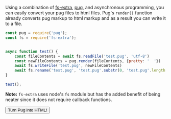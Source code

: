 Using a combination of [fs-extra](https://www.npmjs.com/package/fs-extra), [pug](https://pugjs.org/api/reference.html#pugrendersource-options-callback), and asynchronous programming,
you can easily convert your pug files to html files. Pug's `render()` function already converts pug markup to html markup and as a result you can write it to a file.

```javascript
const pug = require('pug');
const fs = require('fs-extra');


async function test() {
    const fileContents = await fs.readFile('test.pug', 'utf-8')
    const newFileContents = pug.render(fileContents, {pretty: '  '})
    await fs.writeFile('test.pug', newFileContents)
    await fs.rename('test.pug', 'test.pug'.substr(0, 'test.pug'.length - 4) + '.html')
}

test();
```

**Note:** `fs-extra` uses node's `fs` module but has the added benefit of being neater since it does not require callback functions.

<div id='pug'></div>
<button onclick='pug2html()'>Turn Pug into HTML!</button>
<div id='html'></div>
<script src='https://pugjs.org/js/pug.js'></script>
<script src="../../codemirror-5.62.2/lib/codemirror.js"></script>
<link rel="stylesheet" href="../../codemirror-5.62.2/lib/codemirror.css">
<script src="../../codemirror-5.62.2/mode/pug/pug.js"></script>
<script src="../../codemirror-5.62.2/mode/javascript/javascript.js"></script>
<script src="../../codemirror-5.62.2/mode/xml/xml.js"></script>
<script>
    const p = require('pug'); // weird
    const pug = CodeMirror(document.querySelector('#pug'), { mode: 'pug', lineNumbers: true });
    const html = CodeMirror(document.querySelector('#html'), { mode: 'xml', lineNumbers: true, readOnly: true });
    function pug2html() {
        html.setValue(p.render(pug.getValue(), {pretty: '  '}));
    }
</script>
